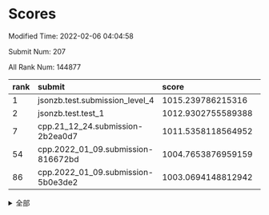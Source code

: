 # Scores

Modified Time: 2022-02-06 04:04:58

Submit Num: 207

All Rank Num: 144877

| rank |               submit               |       score        |       sigma        | pk_num |
| :--- | :--------------------------------- | :----------------- | :----------------- | :----- |
| 1    | jsonzb.test.submission_level_4     | 1015.239786215316  | 0.8932679578131599 | 2797   |
| 2    | jsonzb.test.test_1                 | 1012.9302755589388 | 0.8233949474521695 | 2804   |
| 7    | cpp.21_12_24.submission-2b2ea0d7   | 1011.5358118564952 | 0.7821647239558552 | 2801   |
| 54   | cpp.2022_01_09.submission-816672bd | 1004.7653876959159 | 0.715264034040773  | 2795   |
| 86   | cpp.2022_01_09.submission-5b0e3de2 | 1003.0694148812942 | 0.7113072078321326 | 2803   |


<details>
<summary>全部</summary>

| rank |                 submit                 |       score        |       sigma        | pk_num |
| :--- | :------------------------------------- | :----------------- | :----------------- | :----- |
| 1    | jsonzb.test.submission_level_4         | 1015.239786215316  | 0.8932679578131599 | 2797   |
| 2    | jsonzb.test.test_1                     | 1012.9302755589388 | 0.8233949474521695 | 2804   |
| 3    | gobigger.level_3.submission_level_3_35 | 1012.118820707047  | 0.779382797126857  | 2797   |
| 4    | gobigger.level_3.submission_level_3_14 | 1012.1088581281883 | 0.7962001914025401 | 2797   |
| 5    | gobigger.level_3.submission_level_3_46 | 1011.7643761510865 | 0.8005559309962272 | 2792   |
| 6    | gobigger.level_3.submission_level_3_48 | 1011.7142173940101 | 0.7835697115053002 | 2800   |
| 7    | cpp.21_12_24.submission-2b2ea0d7       | 1011.5358118564952 | 0.7821647239558552 | 2801   |
| 8    | gobigger.level_3.submission_level_3_39 | 1010.9643826124742 | 0.7488707993216768 | 2798   |
| 9    | gobigger.level_3.submission_level_3_45 | 1010.963093375395  | 0.7806974019897612 | 2804   |
| 10   | gobigger.level_3.submission_level_3_40 | 1010.8880559258195 | 0.7623820762261926 | 2800   |
| 11   | gobigger.level_3.submission_level_3_6  | 1010.6701851229453 | 0.7477053914295458 | 2800   |
| 12   | gobigger.level_3.submission_level_3_36 | 1010.563310059532  | 0.7869880075041605 | 2803   |
| 13   | gobigger.level_3.submission_level_3_42 | 1010.5168742488681 | 0.7604319227154627 | 2799   |
| 14   | gobigger.level_3.submission_level_3_21 | 1010.2696379124372 | 0.7548651411840684 | 2799   |
| 15   | gobigger.level_3.submission_level_3_2  | 1010.2594040932278 | 0.7666231345816917 | 2801   |
| 16   | gobigger.level_3.submission_level_3_13 | 1010.2224377132686 | 0.7710012636487442 | 2794   |
| 17   | gobigger.level_3.submission_level_3_12 | 1010.166157803435  | 0.7598947963086565 | 2795   |
| 18   | gobigger.level_3.submission_level_3_43 | 1009.9616125056319 | 0.7612152084750965 | 2803   |
| 19   | gobigger.level_3.submission_level_3_49 | 1009.9531635691797 | 0.7652539095190678 | 2808   |
| 20   | gobigger.level_3.submission_level_3_28 | 1009.9066306655418 | 0.7645970664903855 | 2799   |
| 21   | gobigger.level_3.submission_level_3_5  | 1009.8949430791281 | 0.7539218624808127 | 2805   |
| 22   | gobigger.level_3.submission_level_3_4  | 1009.8851138898686 | 0.7437245539767011 | 2798   |
| 23   | gobigger.level_3.submission_level_3_19 | 1009.8099330552344 | 0.7415001390133531 | 2795   |
| 24   | gobigger.level_3.submission_level_3_8  | 1009.7687328759662 | 0.7484684960115238 | 2803   |
| 25   | gobigger.level_3.submission_level_3_0  | 1009.7548716511156 | 0.7557593901872883 | 2793   |
| 26   | gobigger.level_3.submission_level_3_47 | 1009.7538937839531 | 0.7477861811721964 | 2802   |
| 27   | gobigger.level_3.submission_level_3_7  | 1009.7528769935183 | 0.7349713969612495 | 2797   |
| 28   | gobigger.level_3.submission_level_3_33 | 1009.705786910403  | 0.754226423130993  | 2795   |
| 29   | gobigger.level_3.submission_level_3_38 | 1009.643621274494  | 0.7381037564821356 | 2801   |
| 30   | gobigger.level_3.submission_level_3_17 | 1009.6111798075362 | 0.7371604626515532 | 2799   |
| 31   | gobigger.level_3.submission_level_3_16 | 1009.5863726493251 | 0.7507407931126469 | 2800   |
| 32   | gobigger.level_3.submission_level_3_30 | 1009.5720601037899 | 0.7586233367349434 | 2799   |
| 33   | gobigger.level_3.submission_level_3_15 | 1009.5000791591185 | 0.7557155557985438 | 2798   |
| 34   | gobigger.level_3.submission_level_3_11 | 1009.4846298398858 | 0.75470436482454   | 2796   |
| 35   | gobigger.level_3.submission_level_3_22 | 1009.4628191148674 | 0.7766445023814504 | 2801   |
| 36   | gobigger.level_3.submission_level_3_37 | 1009.444806432518  | 0.7566278961510636 | 2803   |
| 37   | gobigger.level_3.submission_level_3_27 | 1009.4171004647992 | 0.7491656851965252 | 2805   |
| 38   | gobigger.level_3.submission_level_3_29 | 1009.3298046585975 | 0.7425668218481816 | 2798   |
| 39   | gobigger.level_3.submission_level_3_20 | 1009.32304566825   | 0.7509491903630527 | 2801   |
| 40   | gobigger.level_3.submission_level_3_41 | 1009.2864812795701 | 0.7395232072290796 | 2800   |
| 41   | gobigger.level_3.submission_level_3_32 | 1009.2058058767324 | 0.7572222041007342 | 2797   |
| 42   | gobigger.level_3.submission_level_3_1  | 1009.1991206046766 | 0.7352596126776141 | 2796   |
| 43   | gobigger.level_3.submission_level_3_23 | 1009.1046296951894 | 0.7555827845702066 | 2794   |
| 44   | gobigger.level_3.submission_level_3_9  | 1009.103610452389  | 0.7379173585773035 | 2794   |
| 45   | gobigger.level_3.submission_level_3_26 | 1008.9501365585601 | 0.7394377817367024 | 2798   |
| 46   | gobigger.level_3.submission_level_3_18 | 1008.9474746795282 | 0.7417210910396559 | 2799   |
| 47   | gobigger.level_3.submission_level_3_44 | 1008.9395830883421 | 0.7600525326326896 | 2798   |
| 48   | gobigger.level_3.submission_level_3_24 | 1008.7621914808099 | 0.749735430513778  | 2798   |
| 49   | gobigger.level_3.submission_level_3_34 | 1008.6011462699755 | 0.7444307848451991 | 2802   |
| 50   | gobigger.level_3.submission_level_3_10 | 1008.4805220739721 | 0.7330600633548595 | 2801   |
| 51   | gobigger.level_3.submission_level_3_25 | 1008.3693561524416 | 0.7458884255023911 | 2800   |
| 52   | gobigger.level_3.submission_level_3_3  | 1008.253239095134  | 0.7331473682832963 | 2803   |
| 53   | gobigger.level_3.submission_level_3_31 | 1007.9614530479338 | 0.7555004486968216 | 2798   |
| 54   | cpp.2022_01_09.submission-816672bd     | 1004.7653876959159 | 0.715264034040773  | 2795   |
| 55   | gobigger.level_1.submission_level_1_22 | 1004.7182099473412 | 0.7239478022003943 | 2800   |
| 56   | gobigger.level_1.submission_level_1_15 | 1004.4765494728352 | 0.7003518449340222 | 2805   |
| 57   | gobigger.level_1.submission_level_1_5  | 1004.3160130135303 | 0.7146161295569279 | 2803   |
| 58   | gobigger.level_1.submission_level_1_24 | 1004.3060902039423 | 0.7166608137684617 | 2804   |
| 59   | gobigger.level_1.submission_level_1_47 | 1004.2489048689023 | 0.7089219029153709 | 2799   |
| 60   | gobigger.level_1.submission_level_1_27 | 1004.2013731920086 | 0.7201223125588836 | 2795   |
| 61   | gobigger.level_1.submission_level_1_6  | 1004.1475817306068 | 0.7104185193152072 | 2801   |
| 62   | gobigger.level_1.submission_level_1_2  | 1004.1348967923003 | 0.7275566220512153 | 2805   |
| 63   | gobigger.level_1.submission_level_1_12 | 1004.1271211501443 | 0.7167335975226702 | 2794   |
| 64   | gobigger.level_1.submission_level_1_3  | 1004.0888194243032 | 0.7189333696505293 | 2803   |
| 65   | gobigger.level_1.submission_level_1_21 | 1004.0411200787836 | 0.7097277483868493 | 2800   |
| 66   | gobigger.level_1.submission_level_1_41 | 1003.8784777590632 | 0.7322818327557661 | 2801   |
| 67   | gobigger.level_1.submission_level_1_14 | 1003.822763983866  | 0.7283852636671361 | 2795   |
| 68   | gobigger.level_1.submission_level_1_11 | 1003.7335206326296 | 0.7290377946706542 | 2797   |
| 69   | gobigger.level_1.submission_level_1_44 | 1003.6950233521588 | 0.7148345670127724 | 2799   |
| 70   | gobigger.level_1.submission_level_1_26 | 1003.6917673742569 | 0.7213502044937156 | 2797   |
| 71   | gobigger.level_1.submission_level_1_8  | 1003.6790377120195 | 0.7049643497016482 | 2802   |
| 72   | gobigger.level_1.submission_level_1_31 | 1003.6651580511608 | 0.729702557542821  | 2802   |
| 73   | gobigger.level_1.submission_level_1_7  | 1003.6522884628131 | 0.7146306083076508 | 2798   |
| 74   | gobigger.level_1.submission_level_1_17 | 1003.6418975163938 | 0.717898369008545  | 2802   |
| 75   | gobigger.level_1.submission_level_1_33 | 1003.6212795805344 | 0.7331986141770807 | 2793   |
| 76   | gobigger.level_1.submission_level_1_43 | 1003.6015623227627 | 0.727673056177262  | 2804   |
| 77   | gobigger.level_1.submission_level_1_40 | 1003.5895799609045 | 0.7157606516254467 | 2795   |
| 78   | gobigger.level_1.submission_level_1_49 | 1003.4795279828281 | 0.7195688858079444 | 2803   |
| 79   | gobigger.level_1.submission_level_1_39 | 1003.4684641067334 | 0.7154560838518889 | 2799   |
| 80   | gobigger.level_1.submission_level_1_1  | 1003.4255097525327 | 0.7159537536584243 | 2799   |
| 81   | gobigger.level_1.submission_level_1_38 | 1003.3833804865008 | 0.7255816799718622 | 2797   |
| 82   | gobigger.level_1.submission_level_1_29 | 1003.3177079551144 | 0.7198079021582772 | 2796   |
| 83   | gobigger.level_1.submission_level_1_34 | 1003.3089824038493 | 0.7091786441757747 | 2799   |
| 84   | gobigger.level_1.submission_level_1_9  | 1003.2846982121805 | 0.7130982341982298 | 2800   |
| 85   | gobigger.level_1.submission_level_1_42 | 1003.2467016140358 | 0.7136377648074952 | 2803   |
| 86   | cpp.2022_01_09.submission-5b0e3de2     | 1003.0694148812942 | 0.7113072078321326 | 2803   |
| 87   | gobigger.level_1.submission_level_1_19 | 1003.057795069458  | 0.7252920825749863 | 2792   |
| 88   | gobigger.level_1.submission_level_1_32 | 1002.9317769430936 | 0.7112011292416789 | 2802   |
| 89   | gobigger.level_1.submission_level_1_0  | 1002.9017100777149 | 0.7174642528135553 | 2797   |
| 90   | gobigger.level_1.submission_level_1_37 | 1002.8209944019713 | 0.7133291408328681 | 2801   |
| 91   | gobigger.level_1.submission_level_1_13 | 1002.6148492142156 | 0.7096840618781215 | 2801   |
| 92   | gobigger.level_1.submission_level_1_35 | 1002.5220284213818 | 0.7043108750169619 | 2801   |
| 93   | gobigger.level_1.submission_level_1_28 | 1002.4198837325115 | 0.7142335981403627 | 2801   |
| 94   | gobigger.level_1.submission_level_1_30 | 1002.349258882872  | 0.7091384619368336 | 2797   |
| 95   | gobigger.level_1.submission_level_1_23 | 1002.1946950711529 | 0.7019056217295256 | 2800   |
| 96   | gobigger.level_1.submission_level_1_45 | 1002.1686143215641 | 0.717405304761035  | 2799   |
| 97   | gobigger.level_1.submission_level_1_4  | 1002.1571683809656 | 0.713958176728184  | 2797   |
| 98   | gobigger.level_1.submission_level_1_46 | 1002.1329458797545 | 0.7128408191412346 | 2801   |
| 99   | gobigger.level_1.submission_level_1_16 | 1002.1042075298592 | 0.7128300376503377 | 2800   |
| 100  | gobigger.level_1.submission_level_1_36 | 1002.099358928567  | 0.7131313058844099 | 2806   |
| 101  | gobigger.level_1.submission_level_1_25 | 1002.0642858910147 | 0.7157331288396123 | 2802   |
| 102  | gobigger.level_1.submission_level_1_18 | 1002.0622879162931 | 0.708915921058544  | 2803   |
| 103  | gobigger.level_1.submission_level_1_20 | 1002.0011993927332 | 0.7057940277350386 | 2796   |
| 104  | gobigger.level_1.submission_level_1_48 | 1001.5476984749264 | 0.7133171576530274 | 2804   |
| 105  | gobigger.level_1.submission_level_1_10 | 1001.4090744884002 | 0.7079312821723133 | 2795   |
| 106  | gobigger.random.submission_random_25   | 997.1563661433142  | 0.6944720345023829 | 2802   |
| 107  | gobigger.random.submission_random_46   | 997.108410512713   | 0.723381337570371  | 2802   |
| 108  | gobigger.random.submission_random_6    | 997.0380814973032  | 0.6994045008362991 | 2802   |
| 109  | gobigger.random.submission_random_28   | 996.9163505842987  | 0.7094045803270667 | 2795   |
| 110  | gobigger.random.submission_random_37   | 996.9005670390418  | 0.703876289629187  | 2798   |
| 111  | gobigger.random.submission_random_48   | 996.89915213597    | 0.7110900718462775 | 2797   |
| 112  | gobigger.random.submission_random_12   | 996.769601673725   | 0.6967446058441735 | 2805   |
| 113  | gobigger.random.submission_random_24   | 996.7569714399195  | 0.7166890938726258 | 2800   |
| 114  | gobigger.random.submission_random_23   | 996.6486863750196  | 0.6955251687218149 | 2803   |
| 115  | gobigger.random.submission_random_16   | 996.6403735363485  | 0.7129643500530257 | 2801   |
| 116  | gobigger.random.submission_random_9    | 996.5343406910698  | 0.7043932080758284 | 2801   |
| 117  | gobigger.random.submission_random_20   | 996.529964934066   | 0.7118222669383593 | 2794   |
| 118  | gobigger.random.submission_random_22   | 996.4605293712242  | 0.7022499939192022 | 2797   |
| 119  | gobigger.random.submission_random_32   | 996.4202636608401  | 0.7121270024246117 | 2798   |
| 120  | gobigger.random.submission_random_21   | 996.365006691058   | 0.7199444725663215 | 2797   |
| 121  | gobigger.random.submission_random_2    | 996.3360876119704  | 0.7142178068649901 | 2804   |
| 122  | gobigger.random.submission_random_44   | 996.2763130062032  | 0.7070293231646116 | 2803   |
| 123  | gobigger.random.submission_random_5    | 996.2587352247543  | 0.7121414189941487 | 2803   |
| 124  | gobigger.random.submission_random_8    | 996.2580377403186  | 0.7137523008263771 | 2800   |
| 125  | gobigger.random.submission_random_29   | 996.241669656798   | 0.714434462336333  | 2797   |
| 126  | gobigger.random.submission_random_39   | 996.2320524590801  | 0.7060149902766517 | 2799   |
| 127  | gobigger.random.submission_random_35   | 996.1971324071388  | 0.6981019893614013 | 2800   |
| 128  | gobigger.random.submission_random_42   | 996.1814255004422  | 0.7057175739811915 | 2798   |
| 129  | gobigger.random.submission_random_0    | 996.1783320108675  | 0.7074449175760404 | 2804   |
| 130  | gobigger.random.submission_random_14   | 996.157338921612   | 0.7148608351481197 | 2796   |
| 131  | gobigger.random.submission_random_41   | 996.1481321501965  | 0.7095054992808613 | 2802   |
| 132  | gobigger.random.submission_random_3    | 996.1246003026414  | 0.7082350661483631 | 2804   |
| 133  | gobigger.random.submission_random_18   | 996.1221787236955  | 0.7066348140412637 | 2795   |
| 134  | gobigger.random.submission_random_45   | 996.0697568432167  | 0.7223706529662084 | 2798   |
| 135  | gobigger.random.submission_random_27   | 995.998695948889   | 0.7101645453409949 | 2797   |
| 136  | gobigger.random.submission_random_17   | 995.9440782098798  | 0.7135166599112495 | 2801   |
| 137  | gobigger.random.submission_random_15   | 995.9194825081574  | 0.7061904872146907 | 2803   |
| 138  | gobigger.random.submission_random_11   | 995.9091586102074  | 0.7022383735964375 | 2805   |
| 139  | gobigger.random.submission_random_26   | 995.810952208192   | 0.7141188377581533 | 2800   |
| 140  | gobigger.random.submission_random_40   | 995.7654405689171  | 0.7204584323684873 | 2799   |
| 141  | gobigger.random.submission_random_38   | 995.7010945241424  | 0.6974313545196553 | 2804   |
| 142  | gobigger.random.submission_random_34   | 995.6553040052357  | 0.7046214177748771 | 2802   |
| 143  | gobigger.random.submission_random_49   | 995.5626766397662  | 0.7103656249086393 | 2798   |
| 144  | gobigger.random.submission_random_30   | 995.4039524369941  | 0.6998338806478974 | 2797   |
| 145  | gobigger.random.submission_random_1    | 995.3077237606122  | 0.7201151983081694 | 2794   |
| 146  | gobigger.random.submission_random_7    | 995.284702596539   | 0.7108763396728235 | 2801   |
| 147  | gobigger.random.submission_random_31   | 995.2656618391712  | 0.713937664964298  | 2796   |
| 148  | gobigger.random.submission_random_10   | 995.2475380099431  | 0.7061429204039732 | 2800   |
| 149  | gobigger.random.submission_random_19   | 995.2347299287651  | 0.7195138250216119 | 2802   |
| 150  | gobigger.random.submission_random_13   | 995.1484036623093  | 0.723025543353789  | 2800   |
| 151  | gobigger.random.submission_random_47   | 995.1117122591869  | 0.7213077557763271 | 2805   |
| 152  | gobigger.random.submission_random_4    | 995.0591219638077  | 0.7053359697428554 | 2803   |
| 153  | gobigger.random.submission_random_36   | 994.9431265331294  | 0.7274085493744753 | 2796   |
| 154  | gobigger.random.submission_random_33   | 994.9368434478603  | 0.7044586568720282 | 2798   |
| 155  | gobigger.random.submission_random_43   | 994.8483096691612  | 0.7298140907015036 | 2799   |
| 156  | gobigger.level_2.submission_level_2_24 | 994.5431588089795  | 0.7360507560031777 | 2798   |
| 157  | gobigger.level_2.submission_level_2_23 | 993.7067223098121  | 0.7329431544283729 | 2797   |
| 158  | gobigger.level_2.submission_level_2_16 | 993.6498229666955  | 0.7215612518437424 | 2801   |
| 159  | gobigger.level_2.submission_level_2_46 | 993.5840461872116  | 0.7203746645436194 | 2804   |
| 160  | gobigger.level_2.submission_level_2_26 | 993.5120277838494  | 0.7165222006494724 | 2798   |
| 161  | gobigger.level_2.submission_level_2_13 | 993.4672966232861  | 0.7518122148982652 | 2806   |
| 162  | gobigger.level_2.submission_level_2_22 | 993.4626461578254  | 0.7364625195634676 | 2803   |
| 163  | gobigger.level_2.submission_level_2_41 | 993.4092442315404  | 0.7394335824716101 | 2801   |
| 164  | gobigger.level_2.submission_level_2_27 | 993.2091528128087  | 0.75129676191677   | 2802   |
| 165  | gobigger.level_2.submission_level_2_12 | 993.1928822175394  | 0.7309459619837957 | 2800   |
| 166  | gobigger.level_2.submission_level_2_17 | 993.0147702374106  | 0.7462473115716173 | 2801   |
| 167  | gobigger.level_2.submission_level_2_19 | 992.9848686748679  | 0.7448342780542466 | 2797   |
| 168  | gobigger.level_2.submission_level_2_7  | 992.9145737652788  | 0.7242890343077306 | 2798   |
| 169  | gobigger.level_2.submission_level_2_36 | 992.6861087572778  | 0.7303191659856871 | 2796   |
| 170  | gobigger.level_2.submission_level_2_9  | 992.6628184498983  | 0.7283513965176648 | 2802   |
| 171  | gobigger.level_2.submission_level_2_38 | 992.5407475209729  | 0.7545535130126562 | 2801   |
| 172  | gobigger.level_2.submission_level_2_1  | 992.4655451653696  | 0.7322555189014959 | 2799   |
| 173  | gobigger.level_2.submission_level_2_4  | 992.4324071557687  | 0.7462789045772354 | 2796   |
| 174  | gobigger.level_2.submission_level_2_37 | 992.391116678038   | 0.771749603302945  | 2798   |
| 175  | gobigger.level_2.submission_level_2_30 | 992.3363899967075  | 0.7534908053700379 | 2802   |
| 176  | gobigger.level_2.submission_level_2_40 | 992.2744948471884  | 0.7446709222119373 | 2793   |
| 177  | gobigger.level_2.submission_level_2_2  | 992.2594841737837  | 0.7633428262630398 | 2803   |
| 178  | gobigger.level_2.submission_level_2_10 | 992.2326592608332  | 0.7228540437594163 | 2803   |
| 179  | gobigger.level_2.submission_level_2_43 | 992.1445421031855  | 0.7377109904891089 | 2798   |
| 180  | gobigger.level_2.submission_level_2_11 | 992.1145959381093  | 0.7287323634450971 | 2794   |
| 181  | gobigger.level_2.submission_level_2_33 | 992.0993613755521  | 0.7479724613944946 | 2797   |
| 182  | gobigger.level_2.submission_level_2_25 | 992.049599506706   | 0.7697477844580644 | 2797   |
| 183  | gobigger.level_2.submission_level_2_45 | 992.0261746038619  | 0.7405995255352238 | 2798   |
| 184  | gobigger.level_2.submission_level_2_35 | 992.008623932101   | 0.7402751903726115 | 2801   |
| 185  | gobigger.level_2.submission_level_2_48 | 991.9687003285154  | 0.7450910552724997 | 2801   |
| 186  | gobigger.level_2.submission_level_2_34 | 991.9276193853955  | 0.7479998245703118 | 2799   |
| 187  | gobigger.level_2.submission_level_2_14 | 991.8728091239595  | 0.7383808339420287 | 2798   |
| 188  | gobigger.level_2.submission_level_2_42 | 991.7789249286187  | 0.7414825761334164 | 2800   |
| 189  | gobigger.level_2.submission_level_2_6  | 991.7089086875826  | 0.7474539672113704 | 2801   |
| 190  | gobigger.level_2.submission_level_2_44 | 991.5301576564971  | 0.7345973577239006 | 2804   |
| 191  | gobigger.level_2.submission_level_2_39 | 991.4304765785299  | 0.7564946323969675 | 2798   |
| 192  | gobigger.level_2.submission_level_2_8  | 991.4163386545342  | 0.7598553892532997 | 2796   |
| 193  | gobigger.level_2.submission_level_2_15 | 991.396221786825   | 0.7741669590977585 | 2803   |
| 194  | gobigger.level_2.submission_level_2_20 | 991.2325890716212  | 0.7321283746148635 | 2798   |
| 195  | gobigger.level_2.submission_level_2_21 | 991.2318936761033  | 0.7600132897961114 | 2806   |
| 196  | gobigger.level_2.submission_level_2_28 | 991.1595618448462  | 0.7567458272202239 | 2797   |
| 197  | gobigger.level_2.submission_level_2_47 | 991.1431159373435  | 0.7574575566473858 | 2800   |
| 198  | gobigger.level_2.submission_level_2_31 | 991.125820619475   | 0.7531559477270046 | 2801   |
| 199  | gobigger.level_2.submission_level_2_0  | 991.0826991753372  | 0.7571725354103903 | 2794   |
| 200  | gobigger.level_2.submission_level_2_32 | 991.0226648572548  | 0.7595902890208365 | 2796   |
| 201  | gobigger.level_2.submission_level_2_49 | 990.9726819805875  | 0.7469592427673849 | 2798   |
| 202  | gobigger.level_2.submission_level_2_18 | 990.7787054803355  | 0.7591693661372744 | 2800   |
| 203  | gobigger.level_2.submission_level_2_29 | 990.7536090902113  | 0.7424326703960649 | 2799   |
| 204  | gobigger.level_2.submission_level_2_3  | 989.9811578838888  | 0.7814184405969222 | 2803   |
| 205  | gobigger.level_2.submission_level_2_5  | 989.3363867068962  | 0.7997545522850447 | 2802   |
| 206  | gobigger.none.submission_none_0        | 976.5583329565843  | 1.4148004546223572 | 2800   |
| 207  | gobigger.none.submission_none_1        | 974.0711685321543  | 1.6115939230796086 | 2797   |

</details>